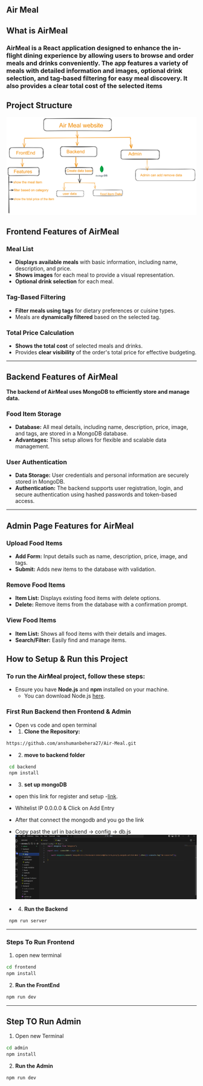 ## Air Meal 

## What is AirMeal
### AirMeal is a React application designed to enhance the in-flight dining experience by allowing users to browse and order meals and drinks conveniently. The app features a variety of meals with detailed information and images, optional drink selection, and tag-based filtering for easy meal discovery. It also provides a clear total cost of the selected items

## Project Structure
![AirMealStr](\images\AirmealStr.png)
## Frontend Features of AirMeal
### Meal List
- **Displays available meals** with basic information, including name, description, and price.
- **Shows images** for each meal to provide a visual representation.
- **Optional drink selection** for each meal.

### Tag-Based Filtering
- **Filter meals using tags** for dietary preferences or cuisine types.
- Meals are **dynamically filtered** based on the selected tag.

### Total Price Calculation
- **Shows the total cost** of selected meals and drinks.
- Provides **clear visibility** of the order's total price for effective budgeting.
---
## Backend Features of AirMeal

**The backend of AirMeal uses MongoDB to efficiently store and manage data.**
### Food Item Storage
- **Database:** All meal details, including name, description, price, image, and tags, are stored in a MongoDB database.
- **Advantages:** This setup allows for flexible and scalable data management.

### User Authentication
- **Data Storage:** User credentials and personal information are securely stored in MongoDB.
- **Authentication:** The backend supports user registration, login, and secure authentication using hashed passwords and token-based access.

---
## Admin Page Features for AirMeal

### Upload Food Items
- **Add Form:** Input details such as name, description, price, image, and tags.
- **Submit:** Adds new items to the database with validation.

### Remove Food Items
- **Item List:** Displays existing food items with delete options.
- **Delete:** Remove items from the database with a confirmation prompt.

### View Food Items
- **Item List:** Shows all food items with their details and images.
- **Search/Filter:** Easily find and manage items.

## How to Setup & Run this Project

### To run the AirMeal project, follow these steps:

- Ensure you have **Node.js** and **npm** installed on your machine.
    - You can download Node.js [here](https://nodejs.org/).


###  First Run Backend then Frontend & Admin
- Open vs code  and open terminal 
- 1. **Clone the Repository:**
```bash
https://github.com/anshumanbehera27/Air-Meal.git
```
- 2. **move to backend folder**
```bash
 cd backend
 npm install
```
- 3. **set up mongoDB**
- open this link for register and setup -[link](https://nodejs.org/).
-  Whitelist IP 0.0.0.0 & Click on Add Entry 
-  After that connect the mongodb and you go the link 
-  Copy past the url in backend -> config -> db.js
![mongoCoonect](images\mongoConnect.png)

- 4. **Run the Backend** 
```bash
 npm run server
```
---
### Steps To Run Frontend
1. open  new terminal 
```bash
cd frontend
npm install
```
2. **Run the FrontEnd** 
```bash
npm run dev 
```
--- 

## Step TO Run Admin 
1. Open new Terminal 
```bash
cd admin
npm install
```
2. **Run the Admin**
```bash
npm run dev 
```
